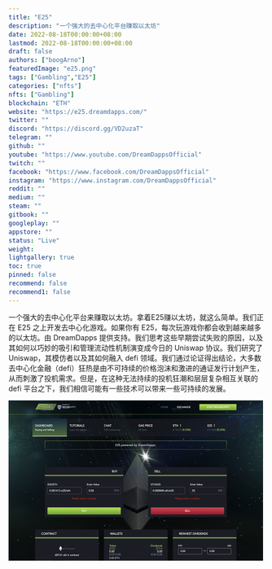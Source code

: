 ```yaml
---
title: "E25"
description: "一个强大的去中心化平台赚取以太坊"
date: 2022-08-18T00:00:00+08:00
lastmod: 2022-08-18T00:00:00+08:00
draft: false
authors: ["boogArno"]
featuredImage: "e25.png"
tags: ["Gambling","E25"]
categories: ["nfts"]
nfts: ["Gambling"]
blockchain: "ETH"
website: "https://e25.dreamdapps.com/"
twitter: ""
discord: "https://discord.gg/VD2uzaT"
telegram: ""
github: ""
youtube: "https://www.youtube.com/DreamDappsOfficial"
twitch: ""
facebook: "https://www.facebook.com/DreamDappsOfficial"
instagram: "https://www.instagram.com/DreamDappsOfficial"
reddit: ""
medium: ""
steam: ""
gitbook: ""
googleplay: ""
appstore: ""
status: "Live"
weight: 
lightgallery: true
toc: true
pinned: false
recommend: false
recommend1: false
---
```

一个强大的去中心化平台来赚取以太坊。拿着E25赚以太坊，就这么简单。我们正在 E25 之上开发去中心化游戏。如果你有 E25，每次玩游戏你都会收到越来越多的以太坊。由 DreamDapps 提供支持。我们思考这些早期尝试失败的原因，以及其如何以巧妙的吸引和管理流动性机制演变成今日的 Uniswap 协议。我们研究了 Uniswap，其模仿者以及其如何融入 defi 领域。我们通过论证得出结论，大多数去中心化金融（defi）狂热是由不可持续的价格泡沫和激进的通证发行计划产生，从而刺激了投机需求。但是，在这种无法持续的投机狂潮和层层复杂相互关联的 defi 平台之下，我们相信可能有一些技术可以带来一些可持续的发展。

![e25-dapp-gambling-eth-image1-500x315_fb2c4beadcbe2393fde50cd4aa9876b7](e25-dapp-gambling-eth-image1-500x315_fb2c4beadcbe2393fde50cd4aa9876b7.png)